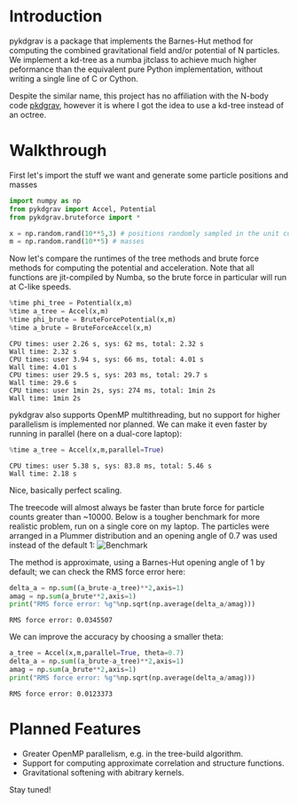 
# Introduction

pykdgrav is a package that implements the Barnes-Hut method for computing the combined gravitational field and/or potential of N particles. We implement a kd-tree as a numba jitclass to achieve much higher peformance than the equivalent pure Python implementation, without writing a single line of C or Cython.

Despite the similar name, this project has no affiliation with the N-body code [pkdgrav](https://bitbucket.org/dpotter/pkdgrav3), however it is where I got the idea to use a kd-tree instead of an octree.

# Walkthrough

First let's import the stuff we want and generate some particle positions and masses


```python
import numpy as np
from pykdgrav import Accel, Potential
from pykdgrav.bruteforce import *
```


```python
x = np.random.rand(10**5,3) # positions randomly sampled in the unit cube
m = np.random.rand(10**5) # masses
```

Now let's compare the runtimes of the tree methods and brute force methods for computing the potential and acceleration. Note that all functions are jit-compiled by Numba, so the brute force in particular will run at C-like speeds.


```python
%time phi_tree = Potential(x,m)
%time a_tree = Accel(x,m)
%time phi_brute = BruteForcePotential(x,m)
%time a_brute = BruteForceAccel(x,m)
```

    CPU times: user 2.26 s, sys: 62 ms, total: 2.32 s
    Wall time: 2.32 s
    CPU times: user 3.94 s, sys: 66 ms, total: 4.01 s
    Wall time: 4.01 s
    CPU times: user 29.5 s, sys: 203 ms, total: 29.7 s
    Wall time: 29.6 s
    CPU times: user 1min 2s, sys: 274 ms, total: 1min 2s
    Wall time: 1min 2s


pykdgrav also supports OpenMP multithreading, but no support for higher parallelism is implemented nor planned. We can make it even faster by running in parallel (here on a dual-core laptop):


```python
%time a_tree = Accel(x,m,parallel=True)
```

    CPU times: user 5.38 s, sys: 83.8 ms, total: 5.46 s
    Wall time: 2.18 s


Nice, basically perfect scaling. 

The treecode will almost always be faster than brute force for particle counts greater than ~10000. Below is a tougher benchmark for more realistic problem, run on a single core on my laptop. The particles were arranged in a Plummer distribution and an opening angle of 0.7 was used instead of the default 1:
![Benchmark](./CPU_Time.png)

The method is approximate, using a Barnes-Hut opening angle of 1 by default; we can check the RMS force error here:


```python
delta_a = np.sum((a_brute-a_tree)**2,axis=1)
amag = np.sum(a_brute**2,axis=1)
print("RMS force error: %g"%np.sqrt(np.average(delta_a/amag)))
```

    RMS force error: 0.0345507


We can improve the accuracy by choosing a smaller theta:


```python
a_tree = Accel(x,m,parallel=True, theta=0.7)
delta_a = np.sum((a_brute-a_tree)**2,axis=1)
amag = np.sum(a_brute**2,axis=1)
print("RMS force error: %g"%np.sqrt(np.average(delta_a/amag)))
```

    RMS force error: 0.0123373


# Planned Features

* Greater OpenMP parallelism, e.g. in the tree-build algorithm.
* Support for computing approximate correlation and structure functions.
* Gravitational softening with abitrary kernels.

Stay tuned!
